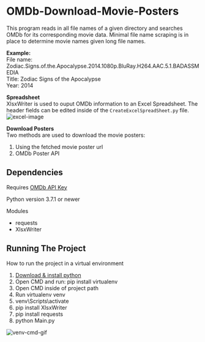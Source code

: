 # OMDb-Download-Movie-Posters
This program reads in all file names of a given directory and searches OMDb for its corresponding movie data. Minimal file name scraping is in place to determine movie names given long file names.

<b>Example:</b><br>
File name: Zodiac.Signs.of.the.Apocalypse.2014.1080p.BluRay.H264.AAC.5.1.BADASSMEDIA<br>
Title: Zodiac Signs of the Apocalypse<br>
Year: 2014
<br>

<b>Spreadsheet</b><br>
XlsxWriter is used to ouput OMDb information to an Excel Spreadsheet. The header fields can be edited inside of the `CreateExcelSpreadSheet.py` file.<br>
![excel-image](https://github.com/chilledwilba/OMDb-Download-Movie-Posters/blob/master/images/excel-image.PNG)

<b>Download Posters</b><br>
Two methods are used to download the movie posters:
1. Using the fetched movie poster url
2. OMDb Poster API 

## Dependencies

Requires [OMDb API Key](http://www.omdbapi.com/apikey.aspx)

Python version 3.7.1 or newer

Modules
* requests
* XlsxWriter

## Running The Project
How to run the project in a virtual environment

1. [Download & install python ](https://www.python.org/)
2. Open CMD and run: pip install virtualenv
3. Open CMD inside of project path
4. Run virtualenv venv
5. venv\Scripts\activate
6. pip install XlsxWriter
7. pip install requests
8. python Main.py

![venv-cmd-gif](https://github.com/chilledwilba/OMDb-Download-Movie-Posters/blob/master/images/venv-cmd-gif.gif)
